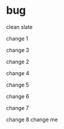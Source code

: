 # bug

clean slate

change 1

change 3

change 2

change 4

change 5

change 6

change 7

change 8
change me
